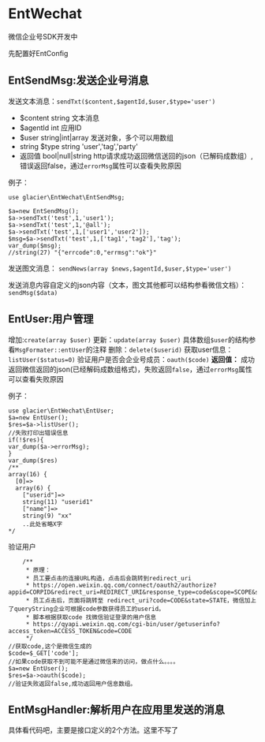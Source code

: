 # EntWechat
微信企业号SDK开发中

先配置好EntConfig
## EntSendMsg:发送企业号消息
发送文本消息：`sendTxt($content,$agentId,$user,$type='user')`

* $content string 文本消息
* $agentId int 应用ID
* $user string|int|array 发送对象，多个可以用数组
* string $type string 'user','tag','party'
* 返回值 bool|null|string http请求成功返回微信送回的json（已解码成数组）,错误返回false，通过`errorMsg`属性可以查看失败原因


例子：
```
use glacier\EntWechat\EntSendMsg;

$a=new EntSendMsg();
$a->sendTxt('test',1,'user1');
$a->sendTxt('test',1,'@all');
$a->sendTxt('test',1,['user1','user2']);
$msg=$a->sendTxt('test',1,['tag1','tag2'],'tag');
var_dump($msg);
//string(27) "{"errcode":0,"errmsg":"ok"}"

```

发送图文消息：
`sendNews(array $news,$agentId,$user,$type='user')` 

发送消息内容自定义的json内容（文本，图文其他都可以结构参看微信文档）：
`sendMsg($data)` 

## EntUser:用户管理
增加:`create(array $user)`
更新：`update(array $user)`
具体数组`$user`的结构参看`MsgFormater::entUser`的注释
删除：`delete($userid)`
获取user信息：`listUser($status=0)`
验证用户是否会企业号成员：`oauth($code)`
**返回值：** 成功返回微信返回的json(已经解码成数组格式)，失败返回`false`，通过`errorMsg`属性可以查看失败原因

例子：
```
use glacier\EntWechat\EntUser;
$a=new EntUser();
$res=$a->listUser();
//失败打印出错误信息
if(!$res){
var_dump($a->errorMsg);
}
var_dump($res)
/**
array(16) {
  [0]=>
  array(6) {
    ["userid"]=>
    string(11) "userid1"
    ["name"]=>
    string(9) "xx"
    ..此处省略X字
*/
```

验证用户
```
    /**
     * 原理：
     * 员工要点击的连接URL构造，点击后会跳转到redirect_uri
     * https://open.weixin.qq.com/connect/oauth2/authorize?appid=CORPID&redirect_uri=REDIRECT_URI&response_type=code&scope=SCOPE&state=STATE#wechat_redirect
     * 员工点击后，页面将跳转至 redirect_uri?code=CODE&state=STATE，微信加上了queryString企业可根据code参数获得员工的userid。
     * 脚本根据获取code 找微信验证登录的用户信息
     * https://qyapi.weixin.qq.com/cgi-bin/user/getuserinfo?access_token=ACCESS_TOKEN&code=CODE
     */
//获取code,这个是微信生成的
$code=$_GET['code'];
//如果code获取不到可能不是通过微信来的访问，做点什么。。。。
$a=new EntUser();
$res=$a->oauth($code);
//验证失败返回false,成功返回用户信息数组。
```

## EntMsgHandler:解析用户在应用里发送的消息
具体看代码吧，主要是接口定义的2个方法。这里不写了